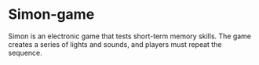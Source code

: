 # Simon-game
Simon is an electronic game that tests short-term memory skills. The game creates a series of lights and sounds, and players must repeat the sequence.
